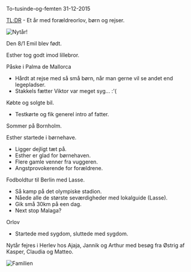 To-tusinde-og-femten
31-12-2015

[TL;DR](http://en.wikipedia.org/wiki/Wikipedia:Too_long;_didn't_read) - Et år med forældreorlov, børn og rejser.

![Nytår!](http://static.logiskhave.dk/20130120_bokeh.jpg)

Den 8/1 Emil blev født.

Esther tog godt imod lillebror.

Påske i Palma de Mallorca
 - Hårdt at rejse med så små børn, når man gerne vil se andet end legepladser.
 - Stakkels fætter Viktor var meget syg... :'(

Købte og solgte bil.
 - Testkørte og fik generel intro af fatter.

Sommer på Bornholm.

Esther startede i børnehave.
 - Ligger dejligt tæt på.
 - Esther er glad for børnehaven.
 - Flere gamle venner fra vuggeren.
 - Angstprovokerende for forældrene.

Fodboldtur til Berlin med Lasse.
 - Så kamp på det olympiske stadion.
 - Nåede alle de største seværdigheder med lokalguide (Lasse).
 - Gik små 30km på een dag.
 - Next stop Malaga?

Orlov
 - Startede med sygdom, sluttede med sygdom.

Nytår fejres i Herlev hos Ajaja, Jannik og Arthur med besøg fra Østrig af Kasper, Claudia og Matteo.

![Familien](http://static.logiskhave.dk/20150207_keke.png)
